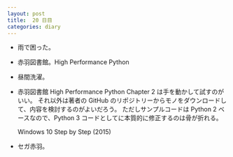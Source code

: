 ```yaml
---
layout: post
title:  20 日目
categories: diary
---
```


* 雨で困った。
* 赤羽図書館。High Performance Python
* 昼間洗濯。
* 赤羽図書館 High Performance Python
  Chapter 2 は手を動かして試すのがいい。
  それ以外は著者の GitHub のリポジトリーからモノをダウンロードして、内容を検討するのがよいだろう。
  ただしサンプルコードは Python 2 ベースなので、Python 3 コードとしてに本質的に修正するのは骨が折れる。
 
  Windows 10 Step by Step (2015)
* セガ赤羽。
